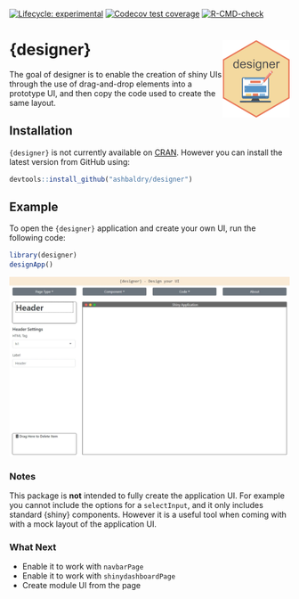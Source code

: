 
<!-- badges: start -->
[![Lifecycle: experimental](https://img.shields.io/badge/lifecycle-experimental-orange.svg)](https://lifecycle.r-lib.org/articles/stages.html#experimental)
[![Codecov test coverage](https://codecov.io/gh/ashbaldry/designer/branch/main/graph/badge.svg)](https://codecov.io/gh/ashbaldry/designer?branch=main)
[![R-CMD-check](https://github.com/ashbaldry/designer/workflows/R-CMD-check/badge.svg)](https://github.com/ashbaldry/designer/actions)
<!-- badges: end -->

# {designer} <img src="https://raw.githubusercontent.com/ashbaldry/designer/master/man/figures/hex-designer.png" align="right" width="120"/>

The goal of designer is to enable the creation of shiny UIs through the use of drag-and-drop elements into a prototype UI, and then copy the code used to create the same layout.

## Installation

`{designer}` is not currently available on [CRAN](https://CRAN.R-project.org). However you can install the latest version from GitHub using:

``` r
devtools::install_github("ashbaldry/designer")
```

## Example

To open the `{designer}` application and create your own UI, run the following code:

``` r
library(designer)
designApp()
```

![](man/figures/example_app.jpeg)

### Notes

This package is **not** intended to fully create the application UI. For example you cannot include the options for a `selectInput`, and it only includes standard {shiny} components. However it is a useful tool when coming with with a mock layout of the application UI.

### What Next

- Enable it to work with `navbarPage`
- Enable it to work with `shinydashboardPage`
- Create module UI from the page
